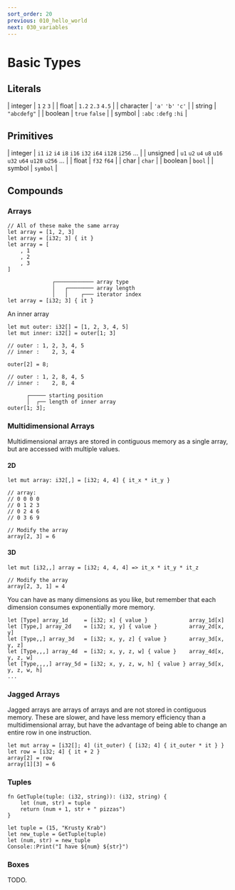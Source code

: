 ```yaml
---
sort_order: 20
previous: 010_hello_world
next: 030_variables
---
```


# Basic Types

## Literals

| integer | `1` `2` `3` |
| float | `1.2` `2.3` `4.5` |
| character | `'a'` `'b'` `'c'` |
| string | `"abcdefg"` |
| boolean | `true` `false` |
| symbol | `:abc` `:defg` `:hi` |

## Primitives

| integer | `i1` `i2` `i4` `i8` `i16` `i32` `i64` `i128` `i256` ... |
| unsigned | `u1` `u2` `u4` `u8` `u16` `u32` `u64` `u128` `u256` ... |
| float | `f32` `f64` |
| char | `char` |
| boolean | `bool` |
| symbol | `symbol` |

## Compounds

### Arrays

```
// All of these make the same array
let array = [1, 2, 3]
let array = [i32; 3] { it }
let array = [
    , 1
    , 2
    , 3
]
```

```
              ┌──────────── array type
              │   ┌──────── array length
              │   │    ┌─── iterator index
let array = [i32; 3] { it }
```

An inner array

```
let mut outer: i32[] = [1, 2, 3, 4, 5]
let mut inner: i32[] = outer[1; 3]

// outer : 1, 2, 3, 4, 5
// inner :    2, 3, 4

outer[2] = 8;

// outer : 1, 2, 8, 4, 5
// inner :    2, 8, 4

```

```
      ┌───── starting position
      │  ┌── length of inner array
outer[1; 3];
```

### Multidimensional Arrays

Multidimensional arrays are stored in contiguous memory as a single array, but
are accessed with multiple values.

#### 2D

```
let mut array: i32[,] = [i32; 4, 4] { it_x * it_y }

// array:
// 0 0 0 0
// 0 1 2 3
// 0 2 4 6
// 0 3 6 9

// Modify the array
array[2, 3] = 6
```

#### 3D

```
let mut [i32,,] array = [i32; 4, 4, 4] => it_x * it_y * it_z

// Modify the array
array[2, 3, 1] = 4
```

You can have as many dimensions as you like, but remember that each dimension
consumes exponentially more memory.

```
let [Type] array_1d     = [i32; x] { value }             array_1d[x]
let [Type,] array_2d    = [i32; x, y] { value }          array_2d[x, y]
let [Type,,] array_3d   = [i32; x, y, z] { value }       array_3d[x, y, z]
let [Type,,,] array_4d  = [i32; x, y, z, w] { value }    array_4d[x, y, z, w]
let [Type,,,,] array_5d = [i32; x, y, z, w, h] { value } array_5d[x, y, z, w, h]
...
```

### Jagged Arrays

Jagged arrays are arrays of arrays and are not stored in contiguous memory.
These are slower, and have less memory efficiency than a multidimensional array,
but have the advantage of being able to change an entire row in one instruction.

```
let mut array = [i32[]; 4] (it_outer) { [i32; 4] { it_outer * it } }
let row = [i32; 4] { it + 2 }
array[2] = row
array[1][3] = 6
```

### Tuples

```
fn GetTuple(tuple: (i32, string)): (i32, string) {
    let (num, str) = tuple
    return (num + 1, str + " pizzas")
}

let tuple = (15, "Krusty Krab")
let new_tuple = GetTuple(tuple)
let (num, str) = new_tuple
Console::Print("I have ${num} ${str}")
```

### Boxes

TODO.